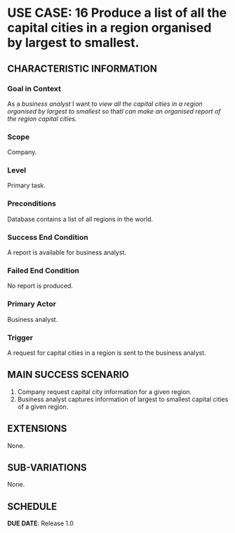 # USE CASE: 16 Produce a list of all the capital cities in a region organised by largest to smallest.

## CHARACTERISTIC INFORMATION

### Goal in Context

As a *business analyst* I want *to view all the capital cities in a region organised by largest to smallest* so that*I can make an organised report of the region capital cities.*


### Scope

Company.

### Level

Primary task.

### Preconditions

Database contains a list of all regions in the world.

### Success End Condition

A report is available for business analyst.

### Failed End Condition

No report is produced.

### Primary Actor

Business analyst.

### Trigger

A request for capital cities in a region is sent to the business analyst.

## MAIN SUCCESS SCENARIO

1. Company request capital city information for a given region.
2. Business analyst captures information of largest to smallest capital cities of a given region.

## EXTENSIONS

None.

## SUB-VARIATIONS

None.

## SCHEDULE

**DUE DATE**: Release 1.0